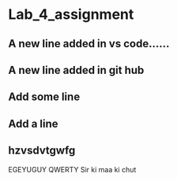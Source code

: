# Lab_4_assignment
## A new line added in vs code......
## A new line added in git hub
## Add some line
## Add a line
## hzvsdvtgwfg
EGEYUGUY
QWERTY
Sir ki maa ki chut
